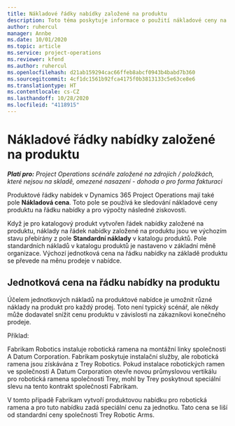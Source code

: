 ```yaml
---
title: Nákladové řádky nabídky založené na produktu
description: Toto téma poskytuje informace o použití nákladové ceny na řádku nabídky založené na produktu.
author: ruhercul
manager: Annbe
ms.date: 10/01/2020
ms.topic: article
ms.service: project-operations
ms.reviewer: kfend
ms.author: ruhercul
ms.openlocfilehash: d21ab159294cac66ffeb8abcf0943b4babd7b360
ms.sourcegitcommit: 4cf1dc1561b92fca4175f0b3813133c5e63ce8e6
ms.translationtype: HT
ms.contentlocale: cs-CZ
ms.lasthandoff: 10/28/2020
ms.locfileid: "4118915"
---
```

# <a name="costing-product-based-quote-lines"></a>Nákladové řádky nabídky založené na produktu

_**Platí pro:** Project Operations scénáře založené na zdrojích / položkách, které nejsou na skladě, omezené nasazení - dohoda o pro forma fakturaci_


Produktové řádky nabídek v Dynamics 365 Project Operations mají také pole **Nákladová cena**. Toto pole se používá ke sledování nákladové ceny produktu na řádku nabídky a pro výpočty následné ziskovosti.

Když je pro katalogový produkt vytvořen řádek nabídky založené na produktu, náklady na řádek nabídky založené na produktu jsou ve výchozím stavu přebírány z pole **Standardní náklady** v katalogu produktů. Pole standardních nákladů v katalogu produktů je nastaveno v základní měně organizace. Výchozí jednotková cena na řádku nabídky na základě produktu se převede na měnu prodeje v nabídce.

## <a name="unit-cost-on-a-product-based-quote-line"></a>Jednotková cena na řádku nabídky na produktu

Účelem jednotkových nákladů na produktové nabídce je umožnit různé náklady na produkt pro každý prodej. Toto není typický scénář, ale někdy může dodavatel snížit cenu produktu v závislosti na zákazníkovi konečného prodeje.

Příklad:

Fabrikam Robotics instaluje robotická ramena na montážní linky společnosti A Datum Corporation. Fabrikam poskytuje instalační služby, ale robotická ramena jsou získávána z Trey Robotics. Pokud instalace robotických ramen ve společnosti A Datum Corporation otevře novou průmyslovou vertikálu pro robotická ramena společnosti Trey, mohl by Trey poskytnout speciální slevu na tento kontrakt společnosti Fabrikam.

V tomto případě Fabrikam vytvoří produktovou nabídku pro robotická ramena a pro tuto nabídku zadá speciální cenu za jednotku. Tato cena se liší od standardní ceny společnosti Trey Robotic Arms.
